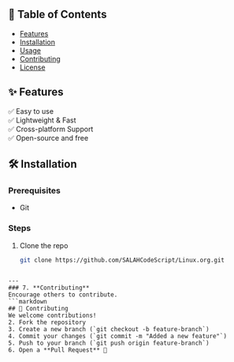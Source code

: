 ## 📜 Table of Contents  
- [Features](#features)  
- [Installation](#installation)  
- [Usage](#usage)  
- [Contributing](#contributing)  
- [License](#license)  
## ✨ Features  
✅ Easy to use  
✅ Lightweight & Fast  
✅ Cross-platform Support  
✅ Open-source and free  
## 🛠 Installation  
### Prerequisites  
- Git  
### Steps  
1. Clone the repo  
   ```sh
   git clone https://github.com/SALAHCodeScript/Linux.org.git
```

---
### 7. **Contributing**  
Encourage others to contribute.  
```markdown
## 🤝 Contributing  
We welcome contributions!  
2. Fork the repository  
3. Create a new branch (`git checkout -b feature-branch`)  
4. Commit your changes (`git commit -m "Added a new feature"`)  
5. Push to your branch (`git push origin feature-branch`)  
6. Open a **Pull Request** 🚀  
```
